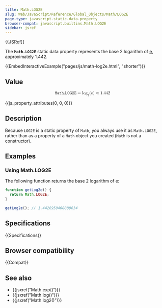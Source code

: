 ```yaml
---
title: Math.LOG2E
slug: Web/JavaScript/Reference/Global_Objects/Math/LOG2E
page-type: javascript-static-data-property
browser-compat: javascript.builtins.Math.LOG2E
sidebar: jsref
---
```


{{JSRef}}

The **`Math.LOG2E`** static data property represents the base 2 logarithm of [e](/en-US/docs/Web/JavaScript/Reference/Global_Objects/Math/E), approximately 1.442.

{{EmbedInteractiveExample("pages/js/math-log2e.html", "shorter")}}

## Value

<math display="block"><semantics><mrow><mi>𝙼𝚊𝚝𝚑.𝙻𝙾𝙶𝟸𝙴</mi><mo>=</mo><msub><mo lspace="0em" rspace="0em">log</mo><mn>2</mn></msub><mo stretchy="false">(</mo><mi mathvariant="normal">e</mi><mo stretchy="false">)</mo><mo>≈</mo><mn>1.442</mn></mrow><annotation encoding="TeX">\mathtt{\mi{Math.LOG2E}} = \log_2(\mathrm{e}) \approx 1.442</annotation></semantics></math>

{{js_property_attributes(0, 0, 0)}}

## Description

Because `LOG2E` is a static property of `Math`, you always use it as `Math.LOG2E`, rather than as a property of a `Math` object you created (`Math` is not a constructor).

## Examples

### Using Math.LOG2E

The following function returns the base 2 logarithm of e:

```js
function getLog2e() {
  return Math.LOG2E;
}

getLog2e(); // 1.4426950408889634
```

## Specifications

{{Specifications}}

## Browser compatibility

{{Compat}}

## See also

- {{jsxref("Math.exp()")}}
- {{jsxref("Math.log()")}}
- {{jsxref("Math.log2()")}}
